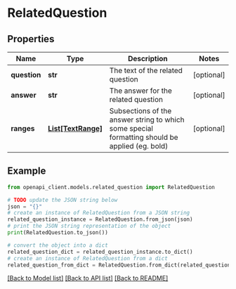 # RelatedQuestion


## Properties

Name | Type | Description | Notes
------------ | ------------- | ------------- | -------------
**question** | **str** | The text of the related question | [optional] 
**answer** | **str** | The answer for the related question | [optional] 
**ranges** | [**List[TextRange]**](TextRange.md) | Subsections of the answer string to which some special formatting should be applied (eg. bold) | [optional] 

## Example

```python
from openapi_client.models.related_question import RelatedQuestion

# TODO update the JSON string below
json = "{}"
# create an instance of RelatedQuestion from a JSON string
related_question_instance = RelatedQuestion.from_json(json)
# print the JSON string representation of the object
print(RelatedQuestion.to_json())

# convert the object into a dict
related_question_dict = related_question_instance.to_dict()
# create an instance of RelatedQuestion from a dict
related_question_from_dict = RelatedQuestion.from_dict(related_question_dict)
```
[[Back to Model list]](../README.md#documentation-for-models) [[Back to API list]](../README.md#documentation-for-api-endpoints) [[Back to README]](../README.md)


